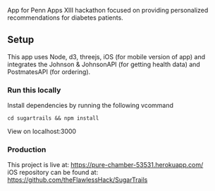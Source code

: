App for Penn Apps XIII hackathon focused on providing personalized recommendations for diabetes patients.

## Setup
This app uses Node, d3, threejs, iOS (for mobile version of app) and integrates the Johnson & JohnsonAPI (for getting health data) and PostmatesAPI (for ordering).

### Run this locally
Install dependencies by running the following vcommand
```
cd sugartrails && npm install 
```
View on localhost:3000
### Production
This project is live at: https://pure-chamber-53531.herokuapp.com/<br />
iOS repository can be found at: https://github.com/theFlawlessHack/SugarTrails